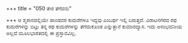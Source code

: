 +++
title = "050 ತೇರ ತೆಗೆದನು"

+++
ಆ ಶ್ಮಶಾನದಲ್ಲಿಯೇ ಪಾಂಡವರ ಕುದುರೆಗಳೂ ಇದ್ದವು ಎಂಬರ್ಥ ಇಲ್ಲಿ ಬರುತ್ತದೆ. ವಿರಾಟನಗರದ ರಥ ಕುದುರೆಗಳನ್ನು ಬಿಟ್ಟು ತನ್ನ ರಥ ಕುದುರೆಗಳನ್ನು ತೆಗೆದುಕೊಂಡ ಎನ್ನುತ್ತಾನೆ ಕುಮಾರವ್ಯಾಸ. ಇದು ಅಸಂಭವನೀಯ ಅಲ್ಲದೆ ಮೂಲಭಾರತದಲ್ಲಿ ಈ ಪ್ರಸ್ತಾವವಿಲ್ಲ.